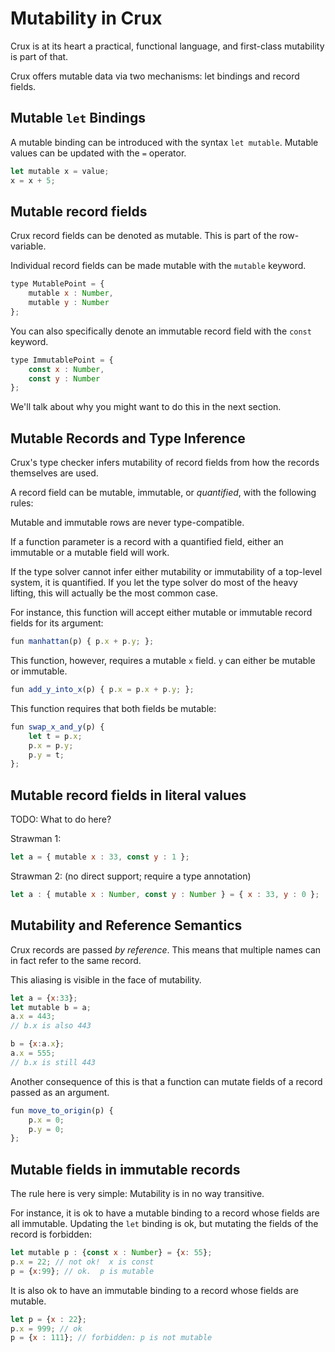 # Mutability in Crux

Crux is at its heart a practical, functional language, and first-class mutability is part of that.

Crux offers mutable data via two mechanisms:  let bindings and record fields.

## Mutable `let` Bindings

A mutable binding can be introduced with the syntax `let mutable`.  Mutable values can be updated with the `=` operator.

```js
let mutable x = value;
x = x + 5;
```

## Mutable record fields

Crux record fields can be denoted as mutable.  This is part of the row-variable.

Individual record fields can be made mutable with the `mutable` keyword.

```js
type MutablePoint = {
    mutable x : Number,
    mutable y : Number
};
```

You can also specifically denote an immutable record field with the `const` keyword.

```js
type ImmutablePoint = {
    const x : Number,
    const y : Number
};
```

We'll talk about why you might want to do this in the next section.

## Mutable Records and Type Inference

Crux's type checker infers mutability of record fields from how the records themselves are used.

A record field can be mutable, immutable, or _quantified_, with the following rules:

Mutable and immutable rows are never type-compatible.

If a function parameter is a record with a quantified field, either an immutable or a mutable field will work.

If the type solver cannot infer either mutability or immutability of a top-level system, it is quantified.
If you let the type solver do most of the heavy lifting, this will actually be the most common case.

For instance, this function will accept either mutable or immutable record fields for its argument:

```js
fun manhattan(p) { p.x + p.y; };
```
This function, however, requires a mutable `x` field.  `y` can either be mutable or immutable.
```js
fun add_y_into_x(p) { p.x = p.x + p.y; };
```
This function requires that both fields be mutable:
```js
fun swap_x_and_y(p) {
    let t = p.x;
    p.x = p.y;
    p.y = t;
};
```

## Mutable record fields in literal values

TODO: What to do here?

Strawman 1:
```js
let a = { mutable x : 33, const y : 1 };
```

Strawman 2: (no direct support; require a type annotation)
```js
let a : { mutable x : Number, const y : Number } = { x : 33, y : 0 };
```

## Mutability and Reference Semantics

Crux records are passed _by reference_.  This means that multiple names can in fact refer to the same record.

This aliasing is visible in the face of mutability.
```js
let a = {x:33};
let mutable b = a;
a.x = 443;
// b.x is also 443

b = {x:a.x};
a.x = 555;
// b.x is still 443
```

Another consequence of this is that a function can mutate fields of a record passed as an argument.
```js
fun move_to_origin(p) {
    p.x = 0;
    p.y = 0;
};
```

## Mutable fields in immutable records

The rule here is very simple: Mutability is in no way transitive.

For instance, it is ok to have a mutable binding to a record whose fields are all immutable.  Updating
the `let` binding is ok, but mutating the fields of the record is forbidden:
```js
let mutable p : {const x : Number} = {x: 55};
p.x = 22; // not ok!  x is const
p = {x:99}; // ok.  p is mutable
```

It is also ok to have an immutable binding to a record whose fields are mutable.
```js
let p = {x : 22};
p.x = 999; // ok
p = {x : 111}; // forbidden: p is not mutable
```

